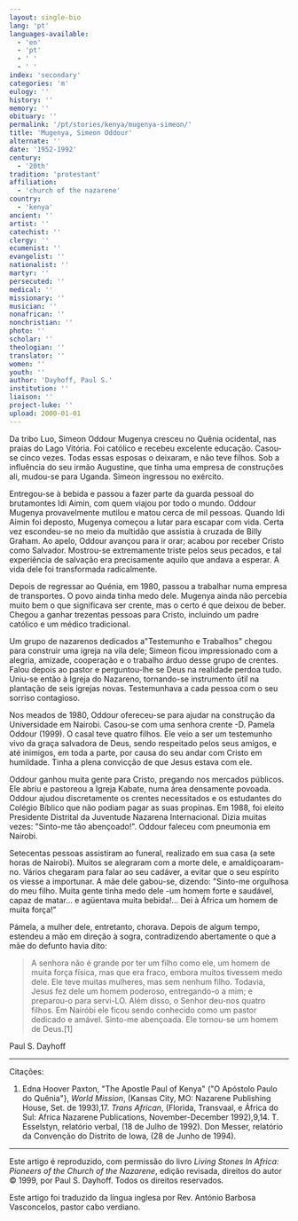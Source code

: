```yaml
---
layout: single-bio
lang: 'pt'
languages-available:
  - 'en'
  - 'pt'
  - ' '
  - ' '
index: 'secondary'
categories: 'm'
eulogy: ''
history: ''
memory: ''
obituary: ''
permalink: '/pt/stories/kenya/mugenya-simeon/'
title: 'Mugenya, Simeon Oddour'
alternate: ''
date: '1952-1992'
century:
  - '20th'
tradition: 'protestant'
affiliation:
  - 'church of the nazarene'
country:
  - 'kenya'
ancient: ''
artist: ''
catechist: ''
clergy: ''
ecumenist: ''
evangelist: ''
nationalist: ''
martyr: ''
persecuted: ''
medical: ''
missionary: ''
musician: ''
nonafrican: ''
nonchristian: ''
photo: ''
scholar: ''
theologian: ''
translator: ''
women: ''
youth: ''
author: 'Dayhoff, Paul S.'
institution: ''
liaison: ''
project-luke: ''
upload: 2000-01-01
---
```



Da tribo Luo, Simeon Oddour Mugenya cresceu no Quênia ocidental, nas praias do Lago Vitória. Foi católico e recebeu excelente educação. Casou-se cinco vezes. Todas essas esposas o deixaram, e não teve filhos. Sob a influência do seu irmão Augustine, que tinha uma empresa de construções ali, mudou-se para Uganda. Simeon ingressou no exército.

Entregou-se à bebida e passou a fazer parte da guarda pessoal do brutamontes Idi Aimin, com quem viajou por todo o mundo. Oddour Mugenya provavelmente mutilou e matou cerca de mil pessoas. Quando Idi Aimin foi deposto, Mugenya começou a lutar para escapar com vida. Certa vez escondeu-se no meio da multidão que assistia à cruzada de Billy Graham. Ao apelo, Oddour avançou para ir orar; acabou por receber Cristo como Salvador. Mostrou-se extremamente triste pelos seus pecados, e tal experiência de salvação era precisamente aquilo que andava a esperar. A vida dele foi transformada radicalmente.

Depois de regressar ao Quénia, em 1980, passou a trabalhar numa empresa de transportes. O povo ainda tinha medo dele. Mugenya ainda não percebia muito bem o que significava ser crente, mas o certo é que deixou de beber. Chegou a ganhar trezentas pessoas para Cristo, incluindo um padre católico e um médico tradicional.

Um grupo de nazarenos dedicados a"Testemunho e Trabalhos" chegou para construir uma igreja na vila dele; Simeon ficou impressionado com a alegria, amizade, cooperação e o trabalho árduo desse grupo de crentes. Falou depois ao pastor e perguntou-lhe se Deus na realidade perdoa tudo. Uniu-se então à Igreja do Nazareno, tornando-se instrumento útil na plantação de seis igrejas novas. Testemunhava a cada pessoa com o seu sorriso contagioso.

Nos meados de 1980, Oddour ofereceu-se para ajudar na construção da Universidade em Nairobi. Casou-se com uma senhora crente -D. Pamela Oddour (1999). O casal teve quatro filhos. Ele veio a ser um testemunho vivo da graça salvadora de Deus, sendo respeitado pelos seus amigos, e até inimigos, em toda a parte, por causa do seu andar com Cristo em humildade. Tinha a plena convicção de que Jesus estava com ele.

Oddour ganhou muita gente para Cristo, pregando nos mercados públicos. Ele abriu e pastoreou a Igreja Kabate, numa área densamente povoada. Oddour ajudou discretamente os crentes necessitados e os estudantes do Colégio Bíblico que não podiam pagar as suas propinas. Em 1988, foi eleito Presidente Distrital da Juventude Nazarena Internacional. Dizia muitas vezes: "Sinto-me tão abençoado!". Oddour faleceu com pneumonia em Nairobi.

Setecentas pessoas assistiram ao funeral, realizado em sua casa (a sete horas de Nairobi). Muitos se alegraram com a morte dele, e amaldiçoaram-no. Vários chegaram para falar ao seu cadáver, a evitar que o seu espírito os viesse a importunar. A mãe dele gabou-se, dizendo: "Sinto-me orgulhosa do meu filho. Muita gente tinha medo dele -um homem forte e saudável, capaz de matar... e agüentava muita bebida!... Dei à África um homem de muita força!"

Pámela, a mulher dele, entretanto, chorava. Depois de algum tempo, estendeu a mão em direção à sogra, contradizendo abertamente o que a mãe do defunto havia dito:

> A senhora não é grande por ter um filho como ele, um homem de muita força física, mas que era fraco, embora muitos tivessem medo dele. Ele teve muitas mulheres, mas sem nenhum filho. Todavia, Jesus fez dele um homem poderoso, entregando-o a mim; e preparou-o para servi-LO. Além disso, o Senhor deu-nos quatro filhos. Em Nairóbi ele ficou sendo conhecido como um pastor dedicado e amável. Sinto-me abençoada. Ele tornou-se um homem de Deus.[1]

Paul S. Dayhoff

---

Citações:

1. Edna Hoover Paxton, "The Apostle Paul of Kenya" ("O Apóstolo Paulo do Quênia"}, *World Mission*, (Kansas City, MO: Nazarene Publishing House, Set. de 1993),17. *Trans African*, (Florida, Transvaal, e África do Sul: Africa Nazarene Publications, November-December 1992),9,14. T. Esselstyn, relatório verbal, (18 de Julho de 1992). Don Messer, relatório da Convenção do Distrito de Iowa, (28 de Junho de 1994).

---

Este artigo é reproduzido, com permissão do livro *Living Stones In Africa: Pioneers of the Church of the Nazarene*, edição revisada, direitos do autor © 1999, por Paul S. Dayhoff.  Todos os direitos reservados.

Este artigo foi traduzido da língua inglesa por Rev. António Barbosa Vasconcelos, pastor cabo verdiano.